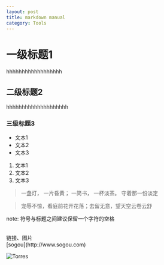 ```yaml
---
layout: post
title: markdown manual
category: Tools
---
```



# 一级标题1  
hhhhhhhhhhhhhhhhhh   
##    二级标题2   
hhhhhhhhhhhhhhhhhhhh   
###    三级标题3  


- 文本1
- 文本2
- 文本3

1. 文本1
2. 文本2
3. 文本3

> 一盏灯， 一片昏黄； 一简书， 一杯淡茶。 守着那一份淡定

 > 宠辱不惊，看庭前花开花落；去留无意，望天空云卷云舒 


note: 符号与标题之间建议保留一个字符的空格

<br/>
链接、图片 <br/>
[sogou](http://www.sogou.com)

![Torres](http://s.gravatar.com/avatar/2e3394a7335badbba471f52cf77b8844?s=80)

